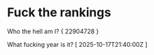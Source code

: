 # Fuck the rankings

Who the hell am I?
{ 22904728 }

What fucking year is it?
[ 2025-10-17T21:40:00Z ]
